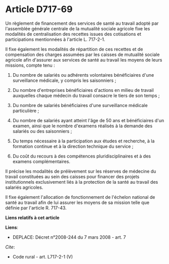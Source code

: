 # Article D717-69

Un règlement de financement des services de santé au travail adopté par l'assemblée générale centrale de la mutualité sociale
agricole fixe les modalités de centralisation des recettes issues des cotisations et participations mentionnées à l'article
L. 717-2-1.

Il fixe également les modalités de répartition de ces recettes et de compensation des charges assumées par les caisses de
mutualité sociale agricole afin d'assurer aux services de santé au travail les moyens de leurs missions, compte tenu : 

1. Du nombre de salariés ou adhérents volontaires bénéficiaires d'une surveillance médicale, y compris les saisonniers ; 

2. Du nombre d'entreprises bénéficiaires d'actions en milieu de travail auxquelles chaque médecin du travail consacre le
tiers de son temps ; 

3. Du nombre de salariés bénéficiaires d'une surveillance médicale particulière ; 

4. Du nombre de salariés ayant atteint l'âge de 50 ans et bénéficiaires d'un examen, ainsi que le nombre d'examens réalisés à
la demande des salariés ou des saisonniers ; 

5. Du temps nécessaire à la participation aux études et recherche, à la formation continue et à la direction technique du
service ; 

6. Du coût du recours à des compétences pluridisciplinaires et à des examens complémentaires. 

Il précise les modalités de prélèvement sur les réserves de médecine du travail constituées au sein des caisses pour financer
des projets institutionnels exclusivement liés à la protection de la santé au travail des salariés agricoles. 

Il fixe également l'allocation de fonctionnement de l'échelon national de santé au travail afin de lui assurer les moyens de
sa mission telle que définie par l'article R. 717-43.

**Liens relatifs à cet article**

**Liens**:

  - DEPLACE: Décret n°2008-244 du 7 mars 2008 - art. 7

_Cite_:

  - Code rural - art. L717-2-1 (V)
